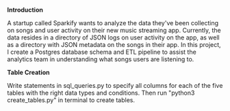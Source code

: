 **Introduction**

A startup called Sparkify wants to analyze the data they've been collecting on songs and user activity on their new music streaming app. Currently, the data resides in a directory of JSON logs on user activity on the app, as well as a directory with JSON metadata on the songs in their app. In this project, I create a Postgres database schema and ETL pipeline to assist the analytics team in understanding what songs users are listening to. 

**Table Creation**

Write statements in sql_queries.py to specify all columns for each of the five tables with the right data types and conditions. Then run "python3 create_tables.py" in terminal to create tables.


